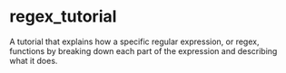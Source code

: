 # regex_tutorial
A tutorial that explains how a specific regular expression, or regex, functions by breaking down each part of the expression and describing what it does.
